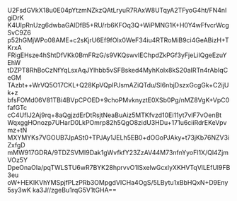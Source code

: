 U2FsdGVkX18u0E04pYtzmNZkzQAtLryuR7RAxW8UTqyA2TFyoG4ht/FN4nIgiDrK
K4UIpRnUzg6dwbaGAlDfB5+RU/rb6KFOq3Q+WiPMNG1K+H0Y4wFfvcrWcgSvC9Z6
p52hGMjWPo08AME+c2sKjrU6Ef9fOlx0WeF34iu4RTRoMiB9ci4GeABizH+TKrxA
FRigEHsze4hShtDfVKk0BmFRzG/s9VKQswvIEChpdZkPGf3yFjeLiIQgeEzuYEhW
tDZPT8RhBoCzNfYqLsxAqJYlhbb5vSFBsked4MyhKoIx8kS20aIRTn4rAbIqCeGM
TAzbt++WrVQ5O17CKL+Q28KpVQpIPJsmAZiQTdu/Sl6nbjDszxGcgGk+C2ijUk+z
bfsFOMd06V81TBi4BVpCPOED+9choPMvknyztE0XSb0Pg/nMZ8VgK+VpC0fafGTc
cC4UfIJ2Aj9rq+8aQgjzdErDtRsjtNeaBuAiz5MTKfvzd10Ei11yt7vlF7vOenBt
WqxggHOnozp7UHarD0LkPOmrp82h5QgO8zidU3HDu+171u6ciiRdrEKeVpvmz+tN
MXYMYKs7VGOUB7JpASt0+TPJAy1JELh5EB0+dOGoPJAky+t73jKb76NZV3iZxfgD
mMW917GDRA/9TDZSVMI9Dak1gWvfkfY23ZzAV44M73nfnYyoFl1X/Ql4ZjmVOz5Y
DpeOnaOIa/pqTWLSTU6wR7BYK28hprvvO1ISxelwGcxlyXKHVTqVlLEfUl9FB3eu
oW+HEKIKVhYMSpjfPLzPRb3OMpgdVICHa4OgS/5LBytu1xBbHQxN+D9Eny5sy3wK
ka3J//zgeBu1rqG5V1tGHA==
